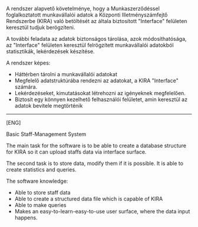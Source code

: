 A  rendszer alapvető követelménye, hogy a Munkaszerződéssel foglalkoztatott munkavállalói adatok a Központi Illetményszámfejtő Rendszerbe (KIRA) való betöltését az általa biztosított "Interface" felületen keresztül tudjuk berögzíteni.

A további feladata az adatok biztonságos tárolása, azok módosíthatósága, az "Interface" felületen keresztül felrögzített munkavállalói adatokból statisztikák, lekérdezések készítése.

A rendszer képes:
 - Háttérben tárolni a munkavállalói adatokat
 - Megfelelő adatstruktúrába rendezni az adatokat, a KIRA "Interface" számára.
 - Lekérdezéseket, kimutatásokat létrehozni az igényeknek megfelelően.
 - Biztosít egy könnyen kezelhető felhasználói felületet, amin keresztül az adatok bevitele megtörténik

-----------------------------------------------------------------------------------------------
[ENG]

Basic Staff-Management System

The main task for the software is to be able to create a database structure for KIRA so it can upload staffs data via interface surface.

The second task is to store data, modify them if it is possible. It is able to create statistics and queries.

The software knowledge:
 - Able to store staff data
 - Able to create a structured data file which is capable of KIRA
 - Able to make queries
 - Makes an easy-to-learn-easy-to-use user surface, where the data input happens.
 
